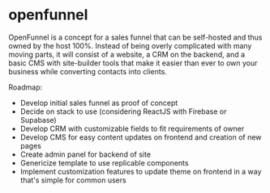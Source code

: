 # openfunnel
OpenFunnel is a concept for a sales funnel that can be self-hosted and thus owned by the host 100%. Instead of being overly complicated with many moving parts, it will consist of a website, a CRM on the backend, and a basic CMS with site-builder tools that make it easier than ever to own your business while converting contacts into clients.

Roadmap:
- Develop initial sales funnel as proof of concept
- Decide on stack to use (considering ReactJS with Firebase or Supabase)
- Develop CRM with customizable fields to fit requirements of owner
- Develop CMS for easy content updates on frontend and creation of new pages
- Create admin panel for backend of site
- Genericize template to use replicable components
- Implement customization features to update theme on frontend in a way that's simple for common users
